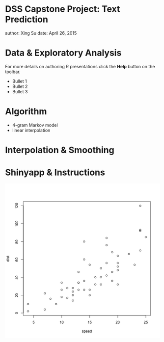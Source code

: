DSS Capstone Project: Text Prediction
========================================================
author: Xing Su
date: April 26, 2015

Data & Exploratory Analysis
========================================================

For more details on authoring R presentations click the
**Help** button on the toolbar.

- Bullet 1
- Bullet 2
- Bullet 3

Algorithm
========================================================
- 4-gram Markov model
- linear interpolation


Interpolation & Smoothing
========================================================


Shinyapp & Instructions
========================================================

![plot of chunk unnamed-chunk-1](textPrediction-figure/unnamed-chunk-1-1.png) 
